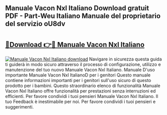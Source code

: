 ## Manuale Vacon Nxl Italiano Download gratuit PDF - Part-Weu Italiano Manuale del proprietario del servizio oU8dv

# <h2><a href="http://dfdlgwq.blite.top/?on=Manuale+Vacon+Nxl+Italiano">🔗Download 👉🔴 Manuale Vacon Nxl Italiano</a></h2>

[![Manuale Vacon Nxl Italiano download](https://i.imgur.com/lujVjoI.png)](http://dfdlgwq.blite.top/?on=Manuale+Vacon+Nxl+Italiano)
Navigare in sicurezza questa guida ti guiderà in modo sicuro attraverso il processo di configurazione, utilizzo e manutenzione del tuo nuovo Manuale Vacon Nxl Italiano. Manuale D'uso importante Manuale Vacon Nxl ItalianoD per i genitori Questo manuale contiene informazioni importanti per i genitori sull'uso sicuro di questo prodotto per i bambini. Questo straordinario elenco di funzionalità Manuale Vacon Nxl Italiano offre funzionalità per prestazioni senza interruzioni ed efficienti. Per favore condividi i tuoi pensieri Manuale Vacon Nxl Italiano. Il tuo Feedback è inestimabile per noi. Per favore condividi i tuoi pensieri e suggerimenti.
